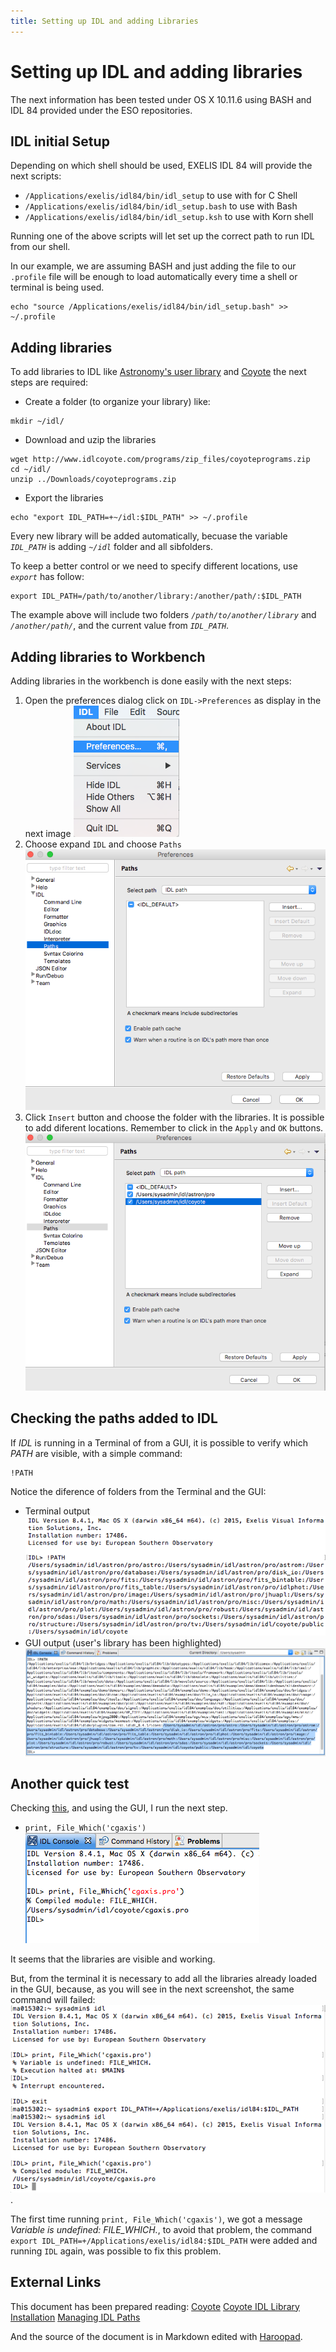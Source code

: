 ```yaml
---
title: Setting up IDL and adding Libraries
---
```

# Setting up IDL and adding libraries

The next information has been tested under OS X 10.11.6 using BASH and IDL 84 provided under the ESO repositories.

## IDL initial Setup

Depending on which shell should be used, EXELIS IDL 84 will provide the next scripts:

 * `/Applications/exelis/idl84/bin/idl_setup` to use with for C Shell
 * `/Applications/exelis/idl84/bin/idl_setup.bash` to use with Bash
 * `/Applications/exelis/idl84/bin/idl_setup.ksh` to use with Korn shell

Running one of the above scripts will let set up the correct path to run IDL from our shell.

In our example, we are assuming BASH and just adding the file to our `.profile` file will be enough to load automatically every time a shell or terminal is being used.

```
echo "source /Applications/exelis/idl84/bin/idl_setup.bash" >> ~/.profile
```

## Adding libraries

To add libraries to IDL like [Astronomy's user library](http://idlastro.gsfc.nasa.gov/) and [Coyote](http://www.idlcoyote.com/) the next steps are required:

 * Create a folder (to organize your library) like:
```
mkdir ~/idl/
```

 * Download and uzip the libraries
```
wget http://www.idlcoyote.com/programs/zip_files/coyoteprograms.zip
cd ~/idl/
unzip ../Downloads/coyoteprograms.zip
```

 * Export the libraries
```
echo "export IDL_PATH=+~/idl:$IDL_PATH" >> ~/.profile
```

Every new library will be added automatically, becuase the variable *`IDL_PATH`* is adding *`~/idl`* folder and all sibfolders.

To keep a better control or we need to specify different locations, use *`export`* has follow:

```
export IDL_PATH=/path/to/another/library:/another/path/:$IDL_PATH
```

The example above will include two folders _`/path/to/another/library`_ and _`/another/path/`_, and the current value from *`IDL_PATH`*.

## Adding libraries to Workbench
Adding libraries in the workbench is done easily with the next steps:

 1. Open the preferences dialog click on `IDL->Preferences` as display in the next image
![Preferences](images/idl_preferences.png)
 2. Choose expand `IDL` and choose `Paths`
![IDL PATH](images/add_path.png)
 3. Click `Insert` button and choose the folder with the libraries. It is possible to add diferent locations. Remember to click in the `Apply` and `OK` buttons.
![PATH MODIFIED](images/added_paths.png)

## Checking the paths added to IDL
If *IDL* is running in a Terminal of from a GUI, it is possible to verify which _PATH_ are visible, with a simple command:
```
!PATH
```
Notice the diference of folders from the Terminal and the GUI:
* Terminal output
![Terminal Output](images/terminal_path.png)
* GUI output (user's library has been highlighted)
![GUI Output](images/gui_path.png)

## Another quick test
Checking [this](http://www.idlcoyote.com/code_tips/installcoyote.php), and using the GUI, I run the next step.
* `print, File_Which('cgaxis')` 
![Path Test](images/path_test.png)

It seems that the libraries are visible and working.

But, from the terminal it is necessary to add all the libraries already loaded in the GUI, because, as you will see in the next screenshot, the same command will failed:
![This test contain an error an a solution](images/path_test_terminal.png).

The first time running `print, File_Which('cgaxis')`, we got a message *Variable is undefined: FILE_WHICH.*, to avoid that problem, the command `export IDL_PATH=+/Applications/exelis/idl84:$IDL_PATH` were added and running `IDL` again, was possible to fix this problem.

## External Links
This document has been prepared reading:
[Coyote](http://www.idlcoyote.com/)
[Coyote IDL Library Installation](http://www.idlcoyote.com/code_tips/installcoyote.php)
[Managing IDL Paths](http://www.harrisgeospatial.com/docs/Managing_IDL_Paths.html)

And the source of the document is in Markdown edited with [Haroopad](http://pad.haroopress.com/).
